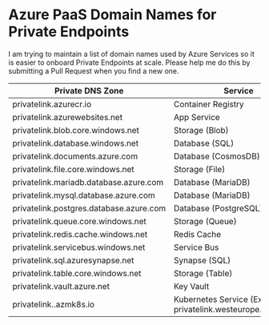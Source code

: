 # Azure PaaS Domain Names for Private Endpoints
I am trying to maintain a list of domain names used by Azure Services so it is easier to onboard Private Endpoints at scale. Please help me do this by submitting a Pull Request when you find a new one.

| Private DNS Zone                        | Service                     |
|-----------------------------------------|-----------------------------|
| privatelink.azurecr.io                  | Container Registry    |
| privatelink.azurewebsites.net           | App Service                 |
| privatelink.blob.core.windows.net       | Storage (Blob)        |
| privatelink.database.windows.net        | Database (SQL)                   |
| privatelink.documents.azure.com         | Database (CosmosDB)                    |
| privatelink.file.core.windows.net       | Storage (File)        |
| privatelink.mariadb.database.azure.com  | Database (MariaDB)    |
| privatelink.mysql.database.azure.com    | Database (MariaDB)    |
| privatelink.postgres.database.azure.com | Database (PostgreSQL) |
| privatelink.queue.core.windows.net      | Storage (Queue)       |
| privatelink.redis.cache.windows.net     | Redis Cache           |
| privatelink.servicebus.windows.net      | Service Bus                 |
| privatelink.sql.azuresynapse.net        | Synapse (SQL)         |
| privatelink.table.core.windows.net      | Storage (Table)       |
| privatelink.vault.azure.net             | Key Vault             |
| privatelink.<region>.azmk8s.io        | Kubernetes Service (Example: privatelink.westeurope.azmk8s.io)    |
